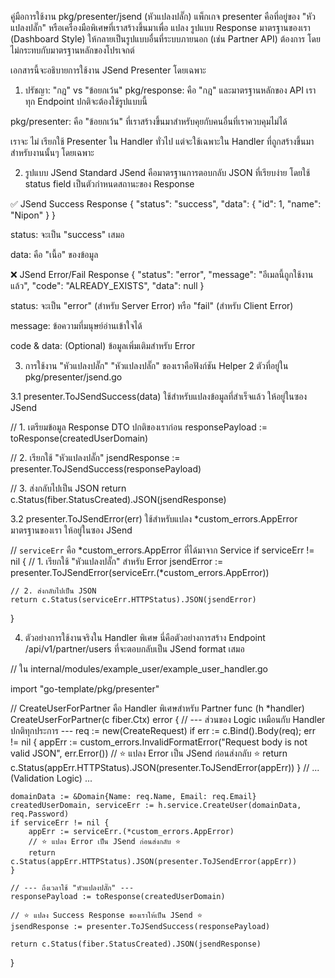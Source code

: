 คู่มือการใช้งาน pkg/presenter/jsend (หัวแปลงปลั๊ก)
แพ็กเกจ presenter คือที่อยู่ของ "หัวแปลงปลั๊ก" หรือเครื่องมือพิเศษที่เราสร้างขึ้นมาเพื่อ แปลง รูปแบบ Response มาตรฐานของเรา (Dashboard Style) ให้กลายเป็นรูปแบบอื่นที่ระบบภายนอก (เช่น Partner API) ต้องการ โดยไม่กระทบกับมาตรฐานหลักของโปรเจกต์

เอกสารนี้จะอธิบายการใช้งาน JSend Presenter โดยเฉพาะ

1. ปรัชญา: "กฎ" vs "ข้อยกเว้น"
pkg/response: คือ "กฎ" และมาตรฐานหลักของ API เรา ทุก Endpoint ปกติจะต้องใช้รูปแบบนี้

pkg/presenter: คือ "ข้อยกเว้น" ที่เราสร้างขึ้นมาสำหรับคุยกับคนอื่นที่เราควบคุมไม่ได้

เราจะ ไม่ เรียกใช้ Presenter ใน Handler ทั่วไป แต่จะใช้เฉพาะใน Handler ที่ถูกสร้างขึ้นมาสำหรับงานนั้นๆ โดยเฉพาะ

2. รูปแบบ JSend Standard
JSend คือมาตรฐานการตอบกลับ JSON ที่เรียบง่าย โดยใช้ status field เป็นตัวกำหนดสถานะของ Response

✅ JSend Success Response
{
    "status": "success",
    "data": {
        "id": 1,
        "name": "Nipon"
    }
}

status: จะเป็น "success" เสมอ

data: คือ "เนื้อ" ของข้อมูล

❌ JSend Error/Fail Response
{
    "status": "error",
    "message": "อีเมลนี้ถูกใช้งานแล้ว",
    "code": "ALREADY_EXISTS",
    "data": null
}

status: จะเป็น "error" (สำหรับ Server Error) หรือ "fail" (สำหรับ Client Error)

message: ข้อความที่มนุษย์อ่านเข้าใจได้

code & data: (Optional) ข้อมูลเพิ่มเติมสำหรับ Error

3. การใช้งาน "หัวแปลงปลั๊ก"
"หัวแปลงปลั๊ก" ของเราคือฟังก์ชัน Helper 2 ตัวที่อยู่ใน pkg/presenter/jsend.go

3.1 presenter.ToJSendSuccess(data)
ใช้สำหรับแปลงข้อมูลที่สำเร็จแล้ว ให้อยู่ในซอง JSend

// 1. เตรียมข้อมูล Response DTO ปกติของเราก่อน
responsePayload := toResponse(createdUserDomain)

// 2. เรียกใช้ "หัวแปลงปลั๊ก"
jsendResponse := presenter.ToJSendSuccess(responsePayload)

// 3. ส่งกลับไปเป็น JSON
return c.Status(fiber.StatusCreated).JSON(jsendResponse)

3.2 presenter.ToJSendError(err)
ใช้สำหรับแปลง *custom_errors.AppError มาตรฐานของเรา ให้อยู่ในซอง JSend

// `serviceErr` คือ *custom_errors.AppError ที่ได้มาจาก Service
if serviceErr != nil {
    // 1. เรียกใช้ "หัวแปลงปลั๊ก" สำหรับ Error
    jsendError := presenter.ToJSendError(serviceErr.(*custom_errors.AppError))
    
    // 2. ส่งกลับไปเป็น JSON
    return c.Status(serviceErr.HTTPStatus).JSON(jsendError)
}

4. ตัวอย่างการใช้งานจริงใน Handler พิเศษ
นี่คือตัวอย่างการสร้าง Endpoint /api/v1/partner/users ที่จะตอบกลับเป็น JSend format เสมอ

// ใน internal/modules/example_user/example_user_handler.go

import "go-template/pkg/presenter"

// CreateUserForPartner คือ Handler พิเศษสำหรับ Partner
func (h *handler) CreateUserForPartner(c fiber.Ctx) error {
	// --- ส่วนของ Logic เหมือนกับ Handler ปกติทุกประการ ---
	req := new(CreateRequest)
	if err := c.Bind().Body(req); err != nil {
		appErr := custom_errors.InvalidFormatError("Request body is not valid JSON", err.Error())
		// ⭐️ แปลง Error เป็น JSend ก่อนส่งกลับ ⭐️
		return c.Status(appErr.HTTPStatus).JSON(presenter.ToJSendError(appErr))
	}
	// ... (Validation Logic) ...

	domainData := &Domain{Name: req.Name, Email: req.Email}
	createdUserDomain, serviceErr := h.service.CreateUser(domainData, req.Password)
	if serviceErr != nil {
		appErr := serviceErr.(*custom_errors.AppError)
		// ⭐️ แปลง Error เป็น JSend ก่อนส่งกลับ ⭐️
		return c.Status(appErr.HTTPStatus).JSON(presenter.ToJSendError(appErr))
	}

	// --- ถึงเวลาใช้ "หัวแปลงปลั๊ก" ---
	responsePayload := toResponse(createdUserDomain)

	// ⭐️ แปลง Success Response ของเราให้เป็น JSend ⭐️
	jsendResponse := presenter.ToJSendSuccess(responsePayload)

	return c.Status(fiber.StatusCreated).JSON(jsendResponse)
}
